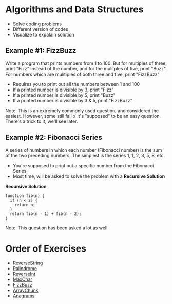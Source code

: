 # Algorithms and Data Structures

* Solve coding problems
* Different version of codes
* Visualize to expalain solution

## Example #1: FizzBuzz

Write a program that prints numbers from 1 to 100. But for multiples of three, print "Fizz" instead of the number, and for the mulitples of five, print "Buzz". For numbers which are mulitiples of both three and five, print "FizzBuzz"

* Requires you to print out all the numbers between 1 and 100
* If a printed number is divisible by 3, print "Fizz"
* If a printed number is divisible by 5, print "Buzz"
* If a printed number is divisible by 3 & 5, print "FizzBuzz"

Note: This is an extremely commonly used question, and considered the easiest. However, some still fail :( It's "supposed" to be an easy question. There's a trick to it, we'll see later.

## Example #2: Fibonacci Series

A series of numbers in which each number (Fibonacci number) is the sum of the two preceding numbers. The simplest is the series 1, 1, 2, 3, 5, 8, etc.

* You're supposed to print out a specific number from the Fibonacci Series
* Most time, will be asked to solve the problem with a **Recursive Solution**

**Recursive Solution**
```
function fib(n) {
  if (n < 2) {
    return n;
  }
  return fib(n - 1) + fib(n - 2);
}
```

Note: This question has been asked a lot as well. 
# Order of Exercises

* [ReverseString ](https://repl.it/@aeimskei/algo-ds-js-reversestring)
* [Palindrome](https://repl.it/@aeimskei/algo-ds-js-palindrome)
* [ReverseInt](https://repl.it/@aeimskei/algo-ds-js-reverseint)
* [MaxChar](https://repl.it/@aeimskei/algo-ds-js-maxchar)
* [FizzBuzz](https://repl.it/@aeimskei/algo-ds-js-fizzbuzz)
* [ArrayChunk](https://repl.it/@aeimskei/algo-ds-js-arraychunk)
* [Anagrams](https://repl.it/@aeimskei/algo-ds-js-anagrams)